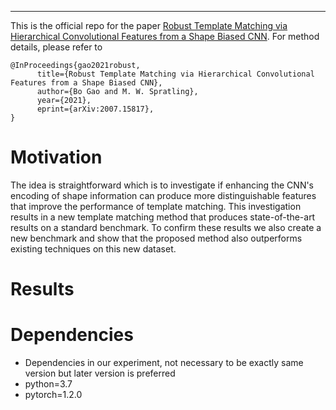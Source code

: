 ***
This is the official repo for the paper [Robust Template Matching via Hierarchical Convolutional Features from a Shape Biased CNN](https://arxiv.org/abs/2007.15817). For method details, please refer to 

```
@InProceedings{gao2021robust,
      title={Robust Template Matching via Hierarchical Convolutional Features from a Shape Biased CNN}, 
      author={Bo Gao and M. W. Spratling},
      year={2021},
      eprint={arXiv:2007.15817},
}
```
# Motivation
The idea is straightforward which is to investigate if enhancing the CNN's encoding of shape information can produce more distinguishable features that improve the performance of template matching. This investigation results in a new template matching method that produces state-of-the-art results on a standard benchmark. To confirm these results we also create a new benchmark and show that the proposed method also outperforms existing techniques on this new dataset. 
# Results 
# Dependencies
- Dependencies in our experiment, not necessary to be exactly same version but later version is preferred
- python=3.7
- pytorch=1.2.0